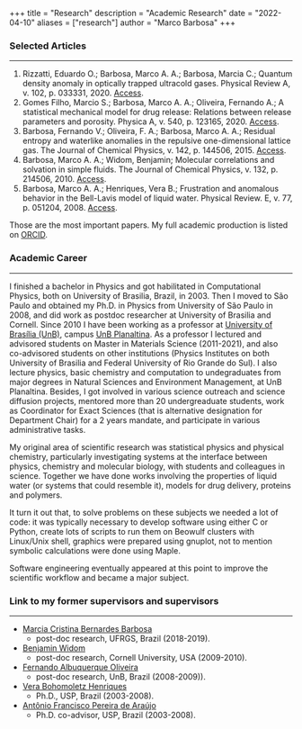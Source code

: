 +++
title = "Research"
description = "Academic Research"
date = "2022-04-10"
aliases = ["research"]
author = "Marco Barbosa"
+++



### Selected Articles
***

1. Rizzatti, Eduardo O.; Barbosa, Marco A. A.; Barbosa, Marcia C.; Quantum density anomaly in optically trapped ultracold gases. Physical Review A, v. 102, p. 033331, 2020. [Access](http://dx.doi.org/10.1103/PhysRevA.102.033331).
2. Gomes Filho, Marcio S.; Barbosa, Marco A. A.; Oliveira, Fernando A.; A statistical mechanical model for drug release: Relations between release parameters and porosity. Physica A, v. 540, p. 123165, 2020. [Access](http://dx.doi.org/10.1016/j.physa.2019.123165).
3. Barbosa, Fernando V.; Oliveira, F. A.; Barbosa, Marco A. A.; Residual entropy and waterlike anomalies in the repulsive one-dimensional lattice gas. The Journal of Chemical Physics, v. 142, p. 144506, 2015. [Access](http://dx.doi.org/10.1063/1.4916905).
4. Barbosa, Marco A. A.; Widom, Benjamin; Molecular correlations and solvation in simple fluids. The Journal of Chemical Physics, v. 132, p. 214506, 2010. [Access](http://dx.doi.org/10.1063/1.3431531).
5. Barbosa, Marco A. A.; Henriques, Vera B.; Frustration and anomalous behavior in the Bell-Lavis model of liquid water. Physical Review. E, v. 77, p. 051204, 2008. [Access](http://dx.doi.org/10.1103/PhysRevE.77.051204).

Those are the most important papers. My full academic production is listed on [ORCID](https://orcid.org/0000-0003-1798-9890). 


### Academic Career
***
I finished a bachelor in Physics and got habilitated in Computational Physics, both on University of Brasilia, Brazil, in 2003. Then I moved to São Paulo and obtained my Ph.D. in Physics from University of São Paulo in 2008, and did work as postdoc researcher at University of Brasilia and Cornell. Since 2010 I have been working as a professor at [University of Brasília (UnB)](https://www.unb.br), campus [UnB Planaltina](https://fup.unb.br). As a professor I lectured and advisored students on Master in Materials Science (2011-2021), and also co-advisored students on other institutions (Physics Institutes on both University of Brasilia and Federal University of Rio Grande do Sul). I also lecture physics, basic chemistry and computation to undegraduates from major degrees in Natural Sciences and Environment Management, at UnB Planaltina. Besides, I got involved in various science outreach and science diffusion projects, mentored more than 20 undergreaduate students, work as Coordinator for Exact Sciences (that is alternative designation for Department Chair)
for a 2 years mandate, and participate in various administrative tasks.

My original area of scientific research was statistical physics and physical chemistry, particularly investigating systems at the interface between physics, chemistry and molecular biology, with students and colleagues in science. Together we have done works involving the properties of liquid water (or systems that could resemble it), models for drug delivery, proteins and polymers. 

It turn it out that, to solve problems on these subjects we needed a lot of code: it was typically necessary to develop software using either C or Python, create lots of scripts to run them on Beowulf clusters with Linux/Unix shell, 
graphics were prepared using gnuplot, not to mention symbolic calculations were done using Maple.

Software engineering eventually appeared at this point to improve the scientific workflow and became a major subject.

### Link to my former supervisors and supervisors
***
- [Marcia Cristina Bernardes Barbosa](https://www.if.ufrgs.br/~barbosa/) 
    - post-doc research, UFRGS, Brazil (2018-2019).
- [Benjamin Widom](https://chemistry.cornell.edu/benjamin-widom) 
    - post-doc research, Cornell University, USA (2009-2010).
- [Fernando Albuquerque Oliveira](http://lattes.cnpq.br/5720500395612472)
    - post-doc research, UnB, Brazil (2008-2009)).
- [Vera Bohomoletz Henriques](http://fig.if.usp.br/~vera/) 
    - Ph.D., USP, Brazil (2003-2008).
- [Antônio Francisco Pereira de Araújo](http://www.lbtc.unb.br/pt/pessoas/17-categoria-pt-br/people/professor/15-antonio-francisco-pereira-de-araujo) 
    - Ph.D. co-advisor, USP, Brazil (2003-2008).

[cv-lattes]: http://lattes.cnpq.br/5720622055548812
